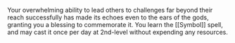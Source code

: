 Your overwhelming ability to lead others to challenges far beyond their reach successfully has made its echoes even to the ears of the gods, granting you a blessing to commemorate it. You learn the [[Symbol]] spell, and may cast it once per day at 2nd-level without expending any resources.